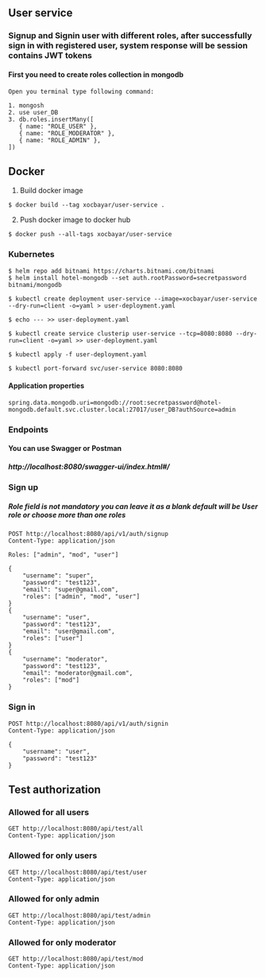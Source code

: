 ## User service

### Signup and Signin user with different roles, after successfully sign in with registered user, system response will be session contains JWT tokens

#### First you need to create roles collection in mongodb

```
Open you terminal type following command:

1. mongosh
2. use user_DB
3. db.roles.insertMany([
   { name: "ROLE_USER" },
   { name: "ROLE_MODERATOR" },
   { name: "ROLE_ADMIN" },
])
```
## Docker 

1. Build docker image
```
$ docker build --tag xocbayar/user-service .
```
2. Push docker image to docker hub
```
$ docker push --all-tags xocbayar/user-service
```
### Kubernetes
```
$ helm repo add bitnami https://charts.bitnami.com/bitnami
$ helm install hotel-mongodb --set auth.rootPassword=secretpassword bitnami/mongodb

$ kubectl create deployment user-service --image=xocbayar/user-service --dry-run=client -o=yaml > user-deployment.yaml 

$ echo --- >> user-deployment.yaml

$ kubectl create service clusterip user-service --tcp=8080:8080 --dry-run=client -o=yaml >> user-deployment.yaml

$ kubectl apply -f user-deployment.yaml

$ kubectl port-forward svc/user-service 8080:8080
```
#### Application properties
```
spring.data.mongodb.uri=mongodb://root:secretpassword@hotel-mongodb.default.svc.cluster.local:27017/user_DB?authSource=admin
```

### Endpoints

#### You can use Swagger or Postman
##### http://localhost:8080/swagger-ui/index.html#/

### Sign up
##### Role field is not mandatory you can leave it as a blank default will be User role or choose more than one roles
~~~
POST http://localhost:8080/api/v1/auth/signup
Content-Type: application/json

Roles: ["admin", "mod", "user"]

{
    "username": "super",
    "password": "test123",
    "email": "super@gmail.com",
    "roles": ["admin", "mod", "user"]
}
{
    "username": "user",
    "password": "test123",
    "email": "user@gmail.com",
    "roles": ["user"]
}
{
    "username": "moderator",
    "password": "test123",
    "email": "moderator@gmail.com",
    "roles": ["mod"]
}
~~~

### Sign in
~~~
POST http://localhost:8080/api/v1/auth/signin
Content-Type: application/json

{
    "username": "user",
    "password": "test123"
}
~~~

## Test authorization
### Allowed for all users

~~~
GET http://localhost:8080/api/test/all
Content-Type: application/json
~~~
### Allowed for only users
~~~
GET http://localhost:8080/api/test/user
Content-Type: application/json
~~~
### Allowed for only admin
~~~
GET http://localhost:8080/api/test/admin
Content-Type: application/json
~~~
### Allowed for only moderator
~~~
GET http://localhost:8080/api/test/mod
Content-Type: application/json
~~~


